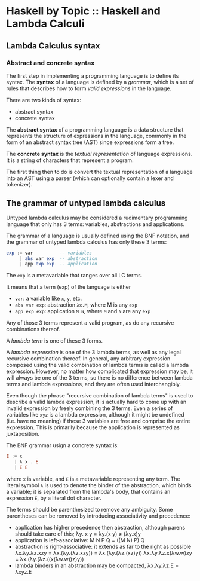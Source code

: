 # Haskell by Topic :: Haskell and Lambda Calculi

## Lambda Calculus syntax

### Abstract and concrete syntax

The first step in implementing a programming language is to define its syntax. The **syntax** of a language is defined by a *grammar*, which is a set of rules that describes how to form *valid expressions* in the language.

There are two kinds of syntax:
- abstract syntax
- concrete syntax

The **abstract syntax** of a programming language is a data structure that represents the structure of expressions in the language, commonly in the form of an abstract syntax tree (AST) since expressions form a tree.

The **concrete syntax** is the *textual representation* of language expressions. It is a string of characters that represent a program.

The first thing then to do is convert the textual representation of a language into an AST using a parser (which can optionally contain a lexer and tokenizer).

## The grammar of untyped lambda calculus

Untyped lambda calculus may be considered a rudimentary programming language that only has 3 terms: variables, abstractions and applications.

The grammar of a language is usually defined using the BNF notation, and the grammar of untyped lambda calculus has only these 3 terms:

```hs
exp := var          -- variables
     | abs var exp  -- abstraction
     | app exp exp  -- application
```

The `exp` is a metavariable that ranges over all LC terms.

It means that a term (exp) of the language is either
- `var`: a variable like `x`, `y`, etc.
- `abs var exp`: abstraction `λx.M`, where M is any `exp`
- `app exp exp`: application `M N`, where `M` and `N` are any `exp`

Any of those 3 terms represent a valid program, as do any recursive combinations thereof.

A *lambda term* is one of these 3 forms.

A *lambda expression* is one of the 3 lambda terms, as well as any legal recursive combination thereof. In general, any arbitrary expression composed using the valid combination of lambda terms is called a lambda expression. However, no matter how complicated that expression may be, it will always be one of the 3 terms, so there is no difference between lambda terms and lambda expressions, and they are often used interchangibly.

Even though the phrase "recursive combination of lambda terms" is used to describe a valid lambda expression, it is actually hard to come up with an invalid expression by freely combining the 3 terms. Even a series of variables like `xyz` is a lambda expression, although it might be undefined (i.e. have no meaning) if these 3 variables are free and comprise the entire expression. This is primarily because the application is represented as juxtaposition.

The BNF grammar usign a concrete syntax is:

```hs
E := x
   | λ x . E
   | E E
```

where `x` is variable, and `E` is a metavariable representing any term. The literal symbol `λ` is used to denote the binder of the abstraction, which binds a variable; it is separated from the lambda's body, that contains an expression `E`, by a literal dot character.

The terms should be parenthesized to remove any ambiguity. Some parentheses can be removed by introducing associativity and precedence:
- application has higher precedence then abstraction, although parens should 
  take care of this; λy. x y = λy.(x y) ≠ (λy.x)y
- application is left-associative: M N P Q = ((M N) P) Q
- abstraction is right-associative: it extends as far to the right as possible
  λx.λy.λz.xzy = λx.(λy.(λz.xzy)) = λx.(λy.(λz.(xz)y))
  λx.λy.λz.x(λw.w)zy = λx.(λy.(λz.((x(λw.w))z)y))
- lambda binders in an abstraction may be compacted, λx.λy.λz.E = λxyz.E
